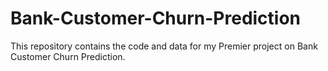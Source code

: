# Bank-Customer-Churn-Prediction
This repository contains the code and data for my Premier project on Bank Customer Churn Prediction.
